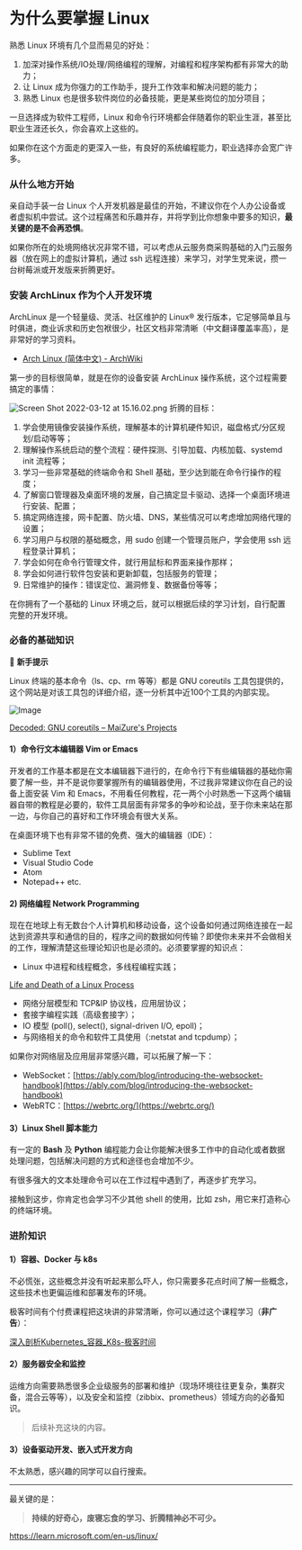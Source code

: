 # 为什么要掌握 Linux

熟悉 Linux 环境有几个显而易见的好处：

1. 加深对操作系统/IO处理/网络编程的理解，对编程和程序架构都有非常大的助力；
2. 让 Linux 成为你强力的工作助手，提升工作效率和解决问题的能力；
3. 熟悉 Linux 也是很多软件岗位的必备技能，更是某些岗位的加分项目；

一旦选择成为软件工程师，Linux 和命令行环境都会伴随着你的职业生涯，甚至比职业生涯还长久，你会喜欢上这些的。

如果你在这个方面走的更深入一些，有良好的系统编程能力，职业选择亦会宽广许多。

### 从什么地方开始

亲自动手装一台 Linux 个人开发机器是最佳的开始，不建议你在个人办公设备或者虚拟机中尝试。这个过程痛苦和乐趣并存，并将学到比你想象中要多的知识，**最关键的是不会再恐惧**。

如果你所在的处境网络状况非常不错，可以考虑从云服务商采购基础的入门云服务器（放在网上的虚拟计算机，通过 ssh 远程连接）来学习，对学生党来说，攒一台树莓派或开发版来折腾更好。

### 安装 ArchLinux 作为个人开发环境

ArchLinux 是一个轻量级、灵活、社区维护的 Linux® 发行版本，它足够简单且与时俱进，商业诉求和历史包袱很少，社区文档非常清晰（中文翻译覆盖率高），是非常好的学习资料。

- [Arch Linux (简体中文) - ArchWiki](https://wiki.archlinux.org/title/Arch_Linux_(%E7%AE%80%E4%BD%93%E4%B8%AD%E6%96%87))

第一步的目标很简单，就是在你的设备安装 ArchLinux 操作系统，这个过程需要搞定的事情：

![Screen Shot 2022-03-12 at 15.16.02.png](https://res.craft.do/user/full/cfe4d8ac-b1b3-3abe-9e76-468303587884/doc/125711BA-D177-4402-BF5E-06357B516253/2C3C6E6A-64F5-44A5-803B-7CE7770B5B70_2/gAvv4RfktxEDxRHKUuFZ961wHx6JaALvZaqCK9IiCDkz/Screen%20Shot%202022-03-12%20at%2015.16.02.png)
折腾的目标：
1. 学会使用镜像安装操作系统，理解基本的计算机硬件知识，磁盘格式/分区规划/启动等等；
2. 理解操作系统启动的整个流程：硬件探测、引导加载、内核加载、systemd init 流程等；
3. 学习一些非常基础的终端命令和 Shell 基础，至少达到能在命令行操作的程度；
4. 了解窗口管理器及桌面环境的发展，自己搞定显卡驱动、选择一个桌面环境进行安装、配置；
5. 搞定网络连接，网卡配置、防火墙、DNS，某些情况可以考虑增加网络代理的设置；
6. 学习用户与权限的基础概念，用 sudo 创建一个管理员账户，学会使用 ssh 远程登录计算机；
7. 学会如何在命令行管理文件，就行用鼠标和界面来操作那样；
8. 学会如何进行软件包安装和更新卸载，包括服务的管理；
9. 日常维护的操作：错误定位、漏洞修复、数据备份等等；

在你拥有了一个基础的 Linux 环境之后，就可以根据后续的学习计划，自行配置完整的开发环境。

### 必备的基础知识

📌 **新手提示**

Linux 终端的基本命令（ls、cp、rm 等等）都是 GNU coreutils 工具包提供的，这个网站是对该工具包的详细介绍，逐一分析其中近100个工具的内部实现。

![Image](http://images.phab.xyz/basic_command.png)

[Decoded: GNU coreutils – MaiZure's Projects](http://www.maizure.org/projects/decoded-gnu-coreutils/index.html)

#### 1）命令行文本编辑器 Vim or Emacs

开发者的工作基本都是在文本编辑器下进行的，在命令行下有些编辑器的基础你需要了解一些，并不是说你要掌握所有的编辑器使用，不过我非常建议你在自己的设备上面安装 Vim 和 Emacs，不用看任何教程，花一两个小时熟悉一下这两个编辑器自带的教程是必要的，软件工具层面有非常多的争吵和论战，至于你未来站在那一边，与你自己的喜好和工作环境会有很大关系。

在桌面环境下也有非常不错的免费、强大的编辑器（IDE）：

- Sublime Text
- Visual Studio Code
- Atom
- Notepad++ etc.

#### 2) 网络编程 Network Programming

现在在地球上有无数台个人计算机和移动设备，这个设备如何通过网络连接在一起达到资源共享和通信的目的，程序之间的数据如何传输？即使你未来并不会做相关的工作，理解清楚这些理论知识也是必须的。必须要掌握的知识点：

- Linux 中进程和线程概念，多线程编程实践；

[Life and Death of a Linux Process](https://natanyellin.com/posts/life-and-death-of-a-linux-process/)

- 网络分层模型和 TCP&IP 协议栈，应用层协议；
- 套接字编程实践（高级套接字）；
- IO 模型 (poll(), select(), signal-driven I/O, epoll)；
- 与网络相关的命令和软件工具使用（:netstat and tcpdump）；

如果你对网络层及应用层非常感兴趣，可以拓展了解一下：

- WebSocket：[https://ably.com/blog/introducing-the-websocket-handbook](https://ably.com/blog/introducing-the-websocket-handbook)
- WebRTC：[https://webrtc.org/](https://webrtc.org/)

#### 3）Linux Shell 脚本能力

有一定的 **Bash** 及 **Python** 编程能力会让你能解决很多工作中的自动化或者数据处理问题，包括解决问题的方式和途径也会增加不少。

有很多强大的文本处理命令可以在工作过程中遇到了，再逐步扩充学习。

接触到这步，你肯定也会学习不少其他 shell 的使用，比如 zsh，用它来打造称心的终端环境。

### 进阶知识

#### 1）容器、Docker 与 k8s

不必慌张，这些概念并没有听起来那么吓人，你只需要多花点时间了解一些概念，这些技术也更偏运维和部署发布的环境。

极客时间有个付费课程把这块讲的非常清晰，你可以通过这个课程学习（**非广告**）：

[深入剖析Kubernetes_容器_K8s-极客时间](https://time.geekbang.org/column/intro/116)

#### 2）服务器安全和监控

运维方向需要熟悉很多企业级服务的部署和维护（现场环境往往更复杂，集群灾备，混合云等等），以及安全和监控（zibbix、prometheus）领域方向的必备知识。

> 后续补充这块的内容。

#### 3）设备驱动开发、嵌入式开发方向

不太熟悉，感兴趣的同学可以自行搜索。

---

最关键的是：

> **持续的好奇心，废寝忘食的学习、折腾精神必不可少。**

https://learn.microsoft.com/en-us/linux/

